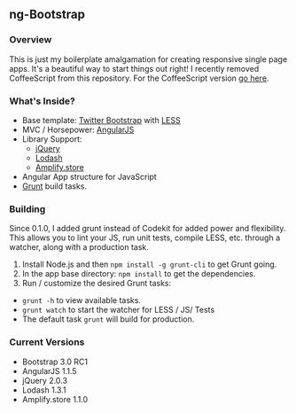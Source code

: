 ## ng-Bootstrap

### Overview

This is just my boilerplate amalgamation for creating responsive single page apps.  It's a beautiful way to start things out right! I recently removed CoffeeScript from this repository. For the CoffeeScript version [go here](https://github.com/brian-frichette/ng-Bootstrap-Coffee).

### What's Inside?

* Base template: [Twitter Bootstrap](http://twitter.github.com/bootstrap/) with [LESS](http://lesscss.org/)
* MVC / Horsepower: [AngularJS](http://angularjs.org/)
* Library Support:
    * [jQuery](http://jquery.com/)
    * [Lodash](http://lodash.com/)
    * [Amplify.store](http://amplifyjs.com)
* Angular App structure for JavaScript
* [Grunt](http://gruntjs.com/) build tasks.

### Building

Since 0.1.0, I added grunt instead of Codekit for added power and flexibility.  This allows you to lint your JS, run unit tests, compile LESS, etc. through a watcher, along with a production task.

1. Install Node.js and then `npm install -g grunt-cli` to get Grunt going.
2. In the app base directory: `npm install` to get the dependencies.
3. Run / customize the desired Grunt tasks:
  * `grunt -h` to view available tasks.
  * `grunt watch` to start the watcher for LESS / JS/ Tests
  * The default task `grunt` will build for production.

### Current Versions

* Bootstrap 3.0 RC1
* AngularJS 1.1.5
* jQuery 2.0.3
* Lodash 1.3.1
* Amplify.store 1.1.0